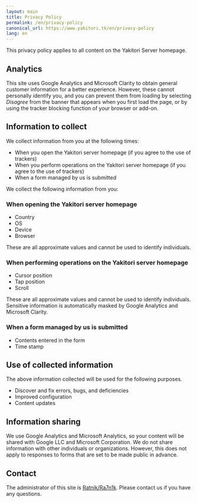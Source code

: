 ```yaml
---
layout: main
title: Privacy Policy
permalink: /en/privacy-policy
canonical_url: https://www.yakitori.tk/en/privacy-policy
lang: en
---
```


This privacy policy applies to all content on the Yakitori Server homepage.

## Analytics
This site uses Google Analytics and Microsoft Clarity to obtain general customer information for a better experience.
However, these cannot personally identify you, and you can prevent them from loading by selecting *Disagree* from the banner that appears when you first load the page, or by using the tracker blocking function of your browser or add-on.

## Information to collect
We collect information from you at the following times:

- When you open the Yakitori server homepage (if you agree to the use of trackers)
- When you perform operations on the Yakitori server homepage (if you agree to the use of trackers)
- When a form managed by us is submitted

We collect the following information from you:

### When opening the Yakitori server homepage
- Country
- OS
- Device
- Browser

These are all approximate values and cannot be used to identify individuals.

### When performing operations on the Yakitori server homepage
- Cursor position
- Tap position
- Scroll

These are all approximate values and cannot be used to identify individuals. Sensitive information is automatically masked by Google Analytics and Microsoft Clarity.

### When a form managed by us is submitted
- Contents entered in the form
- Time stamp

## Use of collected information
The above information collected will be used for the following purposes.

- Discover and fix errors, bugs, and deficiencies
- Improved configuration
- Content updates

## Information sharing
We use Google Analytics and Microsoft Analytics, so your content will be shared with Google LLC and Microsoft Corporation.
We do not share information with other individuals or organizations. However, this does not apply to responses to forms that are set to be made public in advance.

## Contact
The administrator of this site is [Ratnik/Ra7n1k](https://ra7n1k.yakitori.tk/). Please contact us if you have any questions.